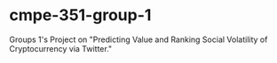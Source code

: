 # cmpe-351-group-1
Groups 1's Project on "Predicting Value and Ranking Social Volatility of Cryptocurrency via Twitter."
